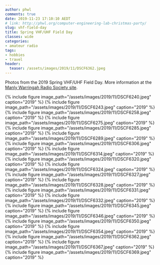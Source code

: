 ```yaml
---
author: phwl
comments: true
date: 2019-11-23 17:10:10 AEDT
# link: http://phwl.org/computer-engineering-lab-christmas-party/
slug: vhf-field-day
title: Spring VHF/UHF Field Day
classes: wide
categories:
- amateur radio
tags:
- hobbies
- travel
header:
  teaser: /assets/images/2019/11/DSCF6362.jpeg
---
```


Photos from the 2019 Spring VHF/UHF Field Day. More information at the 
[Manly Warringah Radio Society site](https://www.mwrs.org.au/2019/11/24/23-nov-2019-vhf-uhf-spring-field-day/).

{% include figure image_path="/assets/images/2019/11/DSCF6240.jpeg" caption="2019" %}
{% include figure image_path="/assets/images/2019/11/DSCF6243.jpeg" caption="2019" %}
{% include figure image_path="/assets/images/2019/11/DSCF6258.jpeg" caption="2019" %}
{% include figure image_path="/assets/images/2019/11/DSCF6275.jpeg" caption="2019" %}
{% include figure image_path="/assets/images/2019/11/DSCF6285.jpeg" caption="2019" %}
{% include figure image_path="/assets/images/2019/11/DSCF6289.jpeg" caption="2019" %}
{% include figure image_path="/assets/images/2019/11/DSCF6306.jpeg" caption="2019" %}
{% include figure image_path="/assets/images/2019/11/DSCF6314.jpeg" caption="2019" %}
{% include figure image_path="/assets/images/2019/11/DSCF6320.jpeg" caption="2019" %}
{% include figure image_path="/assets/images/2019/11/DSCF6324.jpeg" caption="2019" %}
{% include figure image_path="/assets/images/2019/11/DSCF6327.jpeg" caption="2019" %}
{% include figure image_path="/assets/images/2019/11/DSCF6328.jpeg" caption="2019" %}
{% include figure image_path="/assets/images/2019/11/DSCF6331.jpeg" caption="2019" %}
{% include figure image_path="/assets/images/2019/11/DSCF6332.jpeg" caption="2019" %}
{% include figure image_path="/assets/images/2019/11/DSCF6345.jpeg" caption="2019" %}
{% include figure image_path="/assets/images/2019/11/DSCF6346.jpeg" caption="2019" %}
{% include figure image_path="/assets/images/2019/11/DSCF6350.jpeg" caption="2019" %}
{% include figure image_path="/assets/images/2019/11/DSCF6354.jpeg" caption="2019" %}
{% include figure image_path="/assets/images/2019/11/DSCF6362.jpeg" caption="2019" %}
{% include figure image_path="/assets/images/2019/11/DSCF6367.jpeg" caption="2019" %}
{% include figure image_path="/assets/images/2019/11/DSCF6369.jpeg" caption="2019" %}
